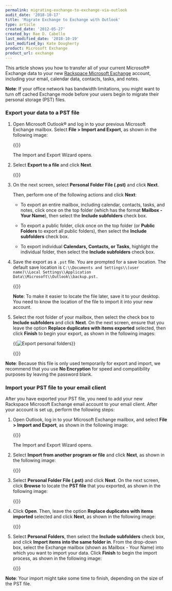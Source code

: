 ```yaml
---
permalink: migrating-exchange-to-exchange-via-outlook
audit_date: '2018-10-17'
title: 'Migrate Exchange to Exchange with Outlook'
type: article
created_date: '2012-05-27'
created_by: Rae D. Cabello
last_modified_date: '2018-10-19'
last_modified_by: Kate Dougherty
product: Microsoft Exchange
product_url: exchange
---
```


This article shows you how to transfer all of your current
Microsoft&reg; Exchange data to your new [Rackspace Microsoft
Exchange](https://www.rackspace.com/email-hosting/hosted-exchange) account,
including your email, calendar data, contacts, tasks, and notes.

**Note**: If your office network has bandwidth limitations, you might want to
turn off cached Exchange mode before your users begin to migrate their
personal storage (PST) files.

### Export your data to a PST file

1. Open Microsoft Outlook&reg; and log in to your
   previous Microsoft Exchange mailbox. Select **File > Import and
   Export**, as shown in the following image:

    {{<image src="1.png" alt="" title="">}}

    The Import and Export Wizard opens.

2. Select **Export to a file** and click **Next**.

    {{<image src="2.png" alt="" title="">}}

3. On the next screen, select **Personal Folder File (.pst)** and click
   **Next**.

   Then, perform one of the following actions and click **Next**:

   - To export an entire mailbox, including calendar, contacts, tasks,
     and notes, click once on the top folder (which has the format **Mailbox -
     Your Name**), then select the **Include subfolders** check box.

   - To export a public folder, click once on the top folder (or
     **Public Folders** to export all public folders), then select the
     **Include subfolders** check box.

   - To export individual **Calendars, Contacts, or Tasks**, highlight
     the individual folder, then select the **Include subfolders**
     check box.

4. Save the export as a `.pst` file. You are
   prompted for a save location. The default save location is `C:\\Documents
   and Settings\\(user name)\\Local Settings\\Application
   Data\\Microsoft\\Outlook\\backup.pst.`

    {{<image src="3.png" alt="" title="">}}

    **Note**: To make it easier to locate the file later, save it to
    your desktop. You need to know the location of the file to import it
    into your new account.

5. Select the root folder of your mailbox, then select the check box to
   **Include subfolders** and click **Next**. On the next screen, ensure
   that you leave the option **Replace duplicates with items exported** selected, then click **Finish** to begin your export, as shown in the
   following images:

    {{<image alt="Export personal folders" src="ExportPersonalFolders.png" title="Export personal folders">}}

    {{<image src="5.png" alt="" title="">}}

**Note**: Because this file is only used temporarily for export and import, we
recommend that you use **No Encryption** for speed and compatibility purposes by leaving the password blank.

### Import your PST file to your email client

After you have exported your PST file, you need to add your new
Rackspace Microsoft Exchange email account to your email client. After
your account is set up, perform the following steps:

1. Open Outlook, log in to your
   Microsoft Exchange mailbox, and select **File > Import and Export**, as
   shown in the following image:

    {{<image src="1.png" alt="" title="">}}

    The Import and Export Wizard opens.

2. Select **Import from another program or file**
   and click **Next**, as shown in the following image:

    {{<image src="6.png" alt="" title="">}}

3. Select **Personal Folder File (.pst)** and click **Next**. On the next
   screen, click **Browse** to locate the **PST file** that you exported, as
   shown in the following image:

    {{<image src="7.png" alt="" title="">}}

4. Click **Open**. Then, leave the option **Replace duplicates
   with items imported** selected and click **Next**, as shown in the
   following image:

    {{<image src="8.png" alt="" title="">}}

5. Select **Personal Folders**, then select the **Include
   subfolders** check box, and click **Import items into the same
   folder in**. From the drop-down box, select the Exchange mailbox
   (shown as Mailbox - Your Name) into which you want to import your data.
   Click **Finish** to begin the import process, as shown in the following
   image:

    {{<image src="10.png" alt="" title="">}}

**Note**: Your import might take some time to finish, depending on the size of
the PST file.
